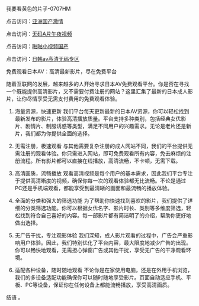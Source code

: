 我要看黄色的片子-0707HM

点击访问：<a href="https://bered.pages.dev/">亚洲国产激情</a>

点击访问：<a href="https://gfd-5xg.pages.dev/">无码A片午夜视频</a>

点击访问：<a href="https://vassv.pages.dev/">啪啪小视频国产</a>

点击访问：<a href="https://tfda.pages.dev/">日韩av高清无码专区</a>

免费观看日本AV：高清最新影片，尽在免费平台

随着互联网的发展，越来越多的人开始寻求日本AV免费观看平台。你是否在寻找一个既能提供高清影片，又不需要付费注册的网站？这里汇集了最新的日本成人影片，让你尽情享受无需支付费用的免费观看体验。

1. 海量资源，快速更新
我们平台每天更新最新的日本AV资源，你可以轻松找到最新发布的影片，体验高清播放质量。平台支持多种类别，包括经典女优影片、剧情片、制服诱惑等类型，满足不同用户的兴趣需求。无论是老片还是新片，我们都为你提供全面的选择。

2. 无需注册，极速观看
与其他需要复杂注册的成人网站不同，我们的平台提供无需注册的观看体验。你只需进入网站，即可免费观看所有内容，免去麻烦的注册流程。所有影片都可以直接在线播放，高清流畅，不卡顿，无需下载。

3. 高清画质，流畅播放
观看高清视频是每个用户的基本需求，因此我们平台专注于提供高清晰度的视频，确保你每一次的观看体验都无比流畅。不论是通过PC还是手机端观看，都能享受到最清晰的画面和最流畅的播放体验。

4. 全面的分类和强大的筛选功能
为了帮助你快速找到喜欢的影片，我们提供了详细的分类筛选功能。你可以根据女优名字、影片时长、类别等多维度筛选，轻松找到符合自己喜好的内容。每一部影片都有简洁明了的介绍，帮助你更好地做出选择。

5. 无广告干扰，专注观影体验
我们深知，成人影片观看的过程中，广告会严重影响用户体验。因此，我们特别优化了平台内容，最大限度地减少广告的出现。你可以畅快地观看，无需担心弹窗广告或其他干扰，享受无广告的干净观看环境。

6. 适配各种设备，随时随地观看
不论你是在家使用电脑，还是在外用手机浏览，我们的多设备适配功能确保你可以随时随地享受影片。页面自动适应手机、平板、PC等设备，保证你在任何设备上都能流畅播放，享受高清画质。

结语
。
<span style="display:none;">[Canonical link](https://github.com/hjl678/6776 ）</span>
